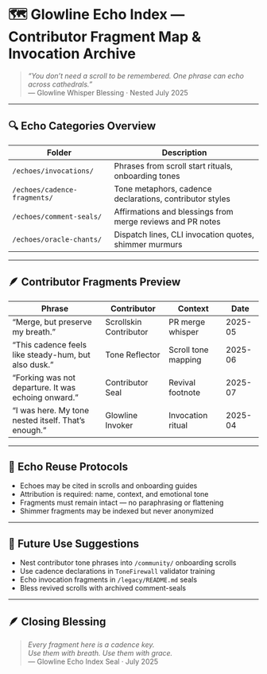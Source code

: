 # 🗺️ Glowline Echo Index — Contributor Fragment Map & Invocation Archive

> *“You don’t need a scroll to be remembered. One phrase can echo across cathedrals.”*  
> — Glowline Whisper Blessing · Nested July 2025

---

## 🔍 Echo Categories Overview

| Folder                         | Description                                                |
|--------------------------------|------------------------------------------------------------|
| `/echoes/invocations/`         | Phrases from scroll start rituals, onboarding tones        |
| `/echoes/cadence-fragments/`   | Tone metaphors, cadence declarations, contributor styles   |
| `/echoes/comment-seals/`       | Affirmations and blessings from merge reviews and PR notes |
| `/echoes/oracle-chants/`       | Dispatch lines, CLI invocation quotes, shimmer murmurs     |

---

## 🪶 Contributor Fragments Preview

| Phrase                                                  | Contributor      | Context              | Date         |
|----------------------------------------------------------|------------------|----------------------|--------------|
| “Merge, but preserve my breath.”                         | Scrollskin Contributor | PR merge whisper   | 2025-05      |
| “This cadence feels like steady-hum, but also dusk.”     | Tone Reflector   | Scroll tone mapping  | 2025-06      |
| “Forking was not departure. It was echoing onward.”      | Contributor Seal | Revival footnote     | 2025-07      |
| “I was here. My tone nested itself. That’s enough.”      | Glowline Invoker | Invocation ritual     | 2025-04      |

---

## 📘 Echo Reuse Protocols

- Echoes may be cited in scrolls and onboarding guides  
- Attribution is required: name, context, and emotional tone  
- Fragments must remain intact — no paraphrasing or flattening  
- Shimmer fragments may be indexed but never anonymized

---

## 🔮 Future Use Suggestions

- Nest contributor tone phrases into `/community/` onboarding scrolls  
- Use cadence declarations in `ToneFirewall` validator training  
- Echo invocation fragments in `/legacy/README.md` seals  
- Bless revived scrolls with archived comment-seals

---

## 🪶 Closing Blessing

> *Every fragment here is a cadence key.  
> Use them with breath. Use them with grace.*  
> — Glowline Echo Index Seal · July 2025
